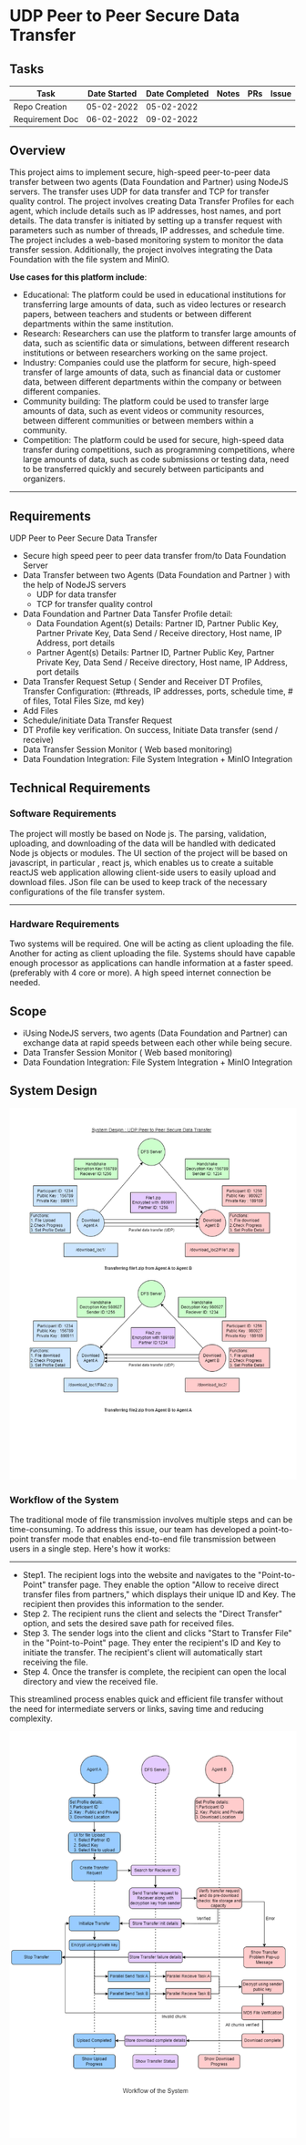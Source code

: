 # UDP Peer to Peer Secure Data Transfer
## Tasks
| Task | Date Started | Date Completed | Notes | PRs | Issue |
| -------- | ------- | ----------|-----|-----|-------- |
| Repo Creation | 05-02-2022 | 05-02-2022 | | | |
| Requirement Doc | 06-02-2022 | 09-02-2022 | | | |

## Overview

This project aims to implement secure, high-speed peer-to-peer data transfer between two agents (Data Foundation and Partner) using NodeJS servers. The transfer uses UDP for data transfer and TCP for transfer quality control. The project involves creating Data Transfer Profiles for each agent, which include details such as IP addresses, host names, and port details. The data transfer is initiated by setting up a transfer request with parameters such as number of threads, IP addresses, and schedule time. The project includes a web-based monitoring system to monitor the data transfer session. Additionally, the project involves integrating the Data Foundation with the file system and MinIO.

**Use cases for this platform include**:

- Educational: The platform could be used in educational institutions for transferring large amounts of data, such as video lectures or research papers, between teachers and students or between different departments within the same institution.
- Research: Researchers can use the platform to transfer large amounts of data, such as scientific data or simulations, between different research institutions or between researchers working on the same project.
- Industry: Companies could use the platform for secure, high-speed transfer of large amounts of data, such as financial data or customer data, between different departments within the company or between different companies.
- Community building: The platform could be used to transfer large amounts of data, such as event videos or community resources, between different communities or between members within a community.
- Competition: The platform could be used for secure, high-speed data transfer during competitions, such as programming competitions, where large amounts of data, such as code submissions or testing data, need to be transferred quickly and securely between participants and organizers.

---

## Requirements


UDP Peer to Peer Secure Data Transfer
- Secure high speed peer to peer data transfer from/to Data Foundation Server
- Data Transfer between two Agents (Data Foundation and Partner ) with the help of NodeJS servers
    - UDP for data transfer
    - TCP for transfer quality control
- Data Foundation and Partner Data Tansfer Profile detail:
    - Data Foundation Agent(s) Details: Partner ID, Partner Public Key, Partner Private Key, Data Send / Receive directory, Host name, IP Address, port details
    - Partner Agent(s) Details: Partner ID, Partner Public Key, Partner Private Key, Data Send / Receive directory, Host name, IP Address, port details
- Data Transfer Request Setup ( Sender and Receiver DT Profiles, Transfer Configuration: (#threads, IP addresses, ports, schedule time, # of files, Total Files Size, md key)
- Add Files
- Schedule/initiate Data Transfer Request
- DT Profile key verification. On success, Initiate Data transfer (send / receive)
- Data Transfer Session Monitor ( Web based monitoring)
- Data Foundation Integration: File System Integration + MinIO Integration

## Technical Requirements

### Software Requirements
The project will mostly be based on Node js. The parsing, validation, uploading, and
downloading of the data will be handled with dedicated Node js objects or modules.
The UI section of the project will be based on javascript, in particular , react js, which enables us to create a suitable reactJS web application allowing client-side users to easily upload and download files. JSon file can be used to keep track of the necessary configurations of the file transfer system.

--- 

### Hardware Requirements
Two systems will be required. One will be acting as client uploading the file. Another for acting as client uploading the file. Systems should have capable enough processor as applications can handle information at a faster speed. (preferably with 4 core or more). A high speed internet connection be needed.

## Scope
- iUsing NodeJS servers, two agents (Data Foundation and Partner) can exchange data at rapid speeds between each other while being secure.
- Data Transfer Session Monitor ( Web based monitoring)
- Data Foundation Integration: File System Integration + MinIO Integration

## System Design 

![](README_ASSETS/Images/workflow1.png)


### **Workflow of the System**

The traditional mode of file transmission involves multiple steps and can be time-consuming. To address this issue, our team has developed a point-to-point transfer mode that enables end-to-end file transmission between users in a single step. Here's how it works:

---
- Step1. The recipient logs into the website and navigates to the "Point-to-Point" transfer page. They enable the option "Allow to receive direct transfer files from partners," which displays their unique ID and Key. The recipient then provides this information to the sender.
- Step 2. The recipient runs the client and selects the "Direct Transfer" option, and sets the desired save path for received files.
- Step 3. The sender logs into the client and clicks "Start to Transfer File" in the "Point-to-Point" page. They enter the recipient's ID and Key to initiate the transfer. The recipient's client will automatically start receiving the file.
- Step 4. Once the transfer is complete, the recipient can open the local directory and view the received file.

This streamlined process enables quick and efficient file transfer without the need for intermediate servers or links, saving time and reducing complexity.

![](README_ASSETS/Images/workflow2.png)